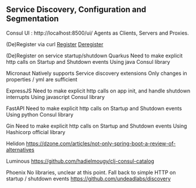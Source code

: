 ## Service Discovery, Configuration and Segmentation

Consul UI : http://localhost:8500/ui/
Agents as Clients, Servers and Proxies.

(De)Register via curl
[Register](../consul/register_consul.sh)
[Deregister](../consul/deregister_consul.sh)

(De)Register on service startup/shutdown
Quarkus
    Need to make explicit http calls on Startup and Shutdown events
    Using java Consul library

Micronaut
    Natively supports Service discovery extensions
    Only changes in properties / yml are sufficient

ExpressJS
    Need to make explicit http calls on app init, and handle shutdown interrupts
    Using javascript Consul library

FastAPI
    Need to make explicit http calls on Startup and Shutdown events
    Using python Consul library

Gin
    Need to make explicit http calls on Startup and Shutdown events
    Using Hashicorp official library

Helidon
    https://dzone.com/articles/not-only-spring-boot-a-review-of-alternatives

Luminous
    https://github.com/hadielmougy/clj-consul-catalog

Phoenix
    No libraries, unclear at this point.
    Fall back to simple HTTP on startup / shutdown events
    https://github.com/undeadlabs/discovery